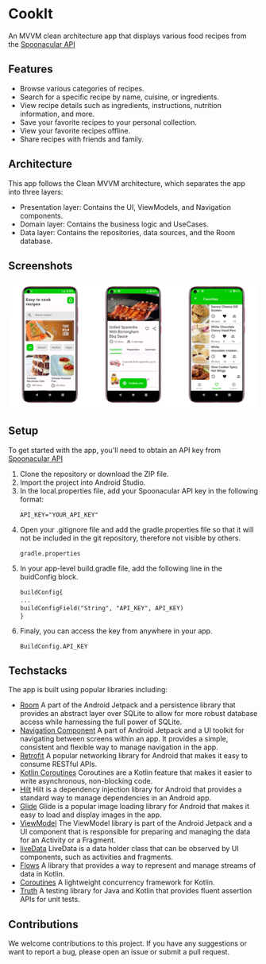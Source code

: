 # CookIt
An MVVM clean architecture app that displays various food recipes from the [Spoonacular API](https://spoonacular.com/food-api)

## Features
   * Browse various categories of recipes.
   * Search for a specific recipe by name, cuisine, or ingredients.
   * View recipe details such as ingredients, instructions, nutrition information, and more.
   * Save your favorite recipes to your personal collection.
   * View your favorite recipes offline.
   * Share recipes with friends and family.
## Architecture
This app follows the Clean MVVM architecture, which separates the app into three layers:
  * Presentation layer: Contains the UI, ViewModels, and Navigation components.
  * Domain layer: Contains the business logic and UseCases.
  * Data layer: Contains the repositories, data sources, and the Room database.

## Screenshots
![](apk/combine_images1.png)

## Setup
To get started with the app, you'll need to obtain an API key from [Spoonacular API](https://spoonacular.com/food-api)
   1. Clone the repository or download the ZIP file.
   2. Import the project into Android Studio.
   3. In the local.properties file, add your Spoonacular API key in the following format:
      ```
      API_KEY="YOUR_API_KEY"
      ```
   4. Open your .gitignore file and add the gradle.properties file so that it will not be included in the git repository, therefore not visible by others.
      ```
      gradle.properties
      ```
   5. In your app-level build.gradle file, add the following line in the buidConfig block.
      ```
      buildConfig{
      ...
      buildConfigField("String", "API_KEY", API_KEY)
      }
      ```
   6. Finaly, you can access the key from anywhere in your app.
      ```
      BuildConfig.API_KEY
      ```

## Techstacks
The app is built using popular libraries including:
   * [Room](https://developer.android.com/topic/libraries/architecture/room) A part of the Android Jetpack and a persistence library that provides an abstract layer over SQLite to allow for more robust database access while harnessing the full power of SQLite.
   * [Navigation Component](https://developer.android.com/guide/navigation) A part of Android Jetpack and a UI toolkit for navigating between screens within an app. It provides a simple, consistent and flexible way to manage navigation in the app.
   * [Retrofit](https://square.github.io/retrofit/) A popular networking library for Android that makes it easy to consume RESTful APIs.
   * [Kotlin Coroutines](https://kotlinlang.org/docs/reference/coroutines-overview.html)  Coroutines are a Kotlin feature that makes it easier to write asynchronous, non-blocking code.
   * [Hilt](https://dagger.dev/hilt/) Hilt is a dependency injection library for Android that provides a standard way to manage dependencies in an Android app.
   * [Glide](https://bumptech.github.io/glide/) Glide is a popular image loading library for Android that makes it easy to load and display images in the app.
   * [ViewModel](https://developer.android.com/topic/libraries/architecture/viewmodel) The ViewModel library is part of the Android Jetpack and a UI component that is responsible for preparing and managing the data for an Activity or a Fragment.
   * [liveData](https://developer.android.com/topic/libraries/architecture/livedata) LiveData is a data holder class that can be observed by UI components, such as activities and fragments.
   * [Flows](https://kotlin.github.io/kotlinx.coroutines/kotlinx-coroutines-core/kotlinx.coroutines.flow/) A library that provides a way to represent and manage streams of data in Kotlin.
   * [Coroutines](https://kotlinlang.org/docs/coroutines-overview.html) A lightweight concurrency framework for Kotlin. 
   * [Truth](https://truth.dev/) A testing library for Java and Kotlin that provides fluent assertion APIs for unit tests.
   
## Contributions
We welcome contributions to this project. If you have any suggestions or want to report a bug, please open an issue or submit a pull request.
